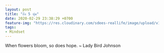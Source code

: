 ```yaml
---
layout: post
title: "ถึง 5 ทุ่ม"
date: 2020-02-29 23:38:29 +0700
feature-img: "https://res.cloudinary.com/sdees-reallife/image/upload/v1555658919/sample_feature_img.png"
tags:
- Mindset
---
```


When flowers bloom, so does hope. ~ Lady Bird Johnson

<i class="fa fa-child" style="color:plum"></i>